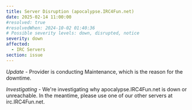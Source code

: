 ```yaml
---
title: Server Disruption (apocalypse.IRC4Fun.net)
date: 2025-02-14 11:00:00
#resolved: true
#resolvedWhen: 2024-10-02 01:40:36
# Possible severity levels: down, disrupted, notice
severity: down
affected:
  - IRC Servers
section: issue
---
```


*Update* - Provider is conducting Maintenance, which is the reason for the downtime.

*Investigating* - We're investigating why apocalypse.IRC4Fun.net is down or unreachable.  In the meantime, please use one of our other servers at irc.IRC4Fun.net.
